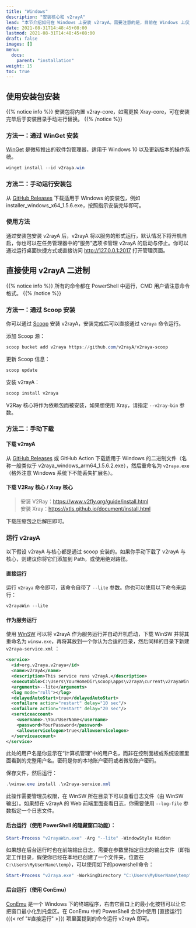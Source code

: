 ```yaml
---
title: "Windows"
description: "安装核心和 v2rayA"
lead: "本节介绍如何在 Windows 上安装 v2rayA。需要注意的是，目前在 Windows 上仅支持一键配置系统代理而非透明代理。"
date: 2021-08-31T14:48:45+08:00
lastmod: 2021-08-31T14:48:45+08:00
draft: false
images: []
menu:
  docs:
    parent: "installation"
weight: 15
toc: true
---
```


## 使用安装包安装

{{% notice info %}}
安装包将内置 v2ray-core，如需更换 Xray-core，可在安装完毕后于安装目录手动进行替换。
{{% /notice %}}

### 方法一：通过 WinGet 安装

[WinGet](https://www.microsoft.com/en-us/p/app-installer/9nblggh4nns1) 是微软推出的软件包管理器，适用于 Windows 10 以及更新版本的操作系统。

```ps1
winget install --id v2raya.win
```

### 方法二：手动运行安装包

从 [GitHub Releases](https://github.com/v2rayA/v2rayA/releases) 下载适用于 Windows 的安装包，例如 installer_windows_x64_1.5.6.exe，按照指示安装完毕即可。

### 使用方法

通过安装包安装 v2rayA 后，v2rayA 将以服务的形式运行，默认情况下将开机自启，你也可以在任务管理器中的“服务”选项卡管理 v2rayA 的启动与停止。你可以通过运行桌面快捷方式或直接访问 http://127.0.0.1:2017 打开管理页面。

## 直接使用 v2rayA 二进制

{{% notice info %}}
所有的命令都在 PowerShell 中运行，CMD 用户请注意命令格式。
{{% /notice %}}

### 方法一：通过 Scoop 安装

你可以通过 [Scoop](https://scoop.sh) 安装 v2rayA，安装完成后可以直接通过 `v2raya` 命令运行。

添加 Scoop 源：

```ps1
scoop bucket add v2raya https://github.com/v2rayA/v2raya-scoop
```

更新 Scoop 信息：

```ps1
scoop update
```

安装 v2rayA：

```ps1
scoop install v2raya
```

V2Ray 核心将作为依赖包而被安装，如果想使用 Xray，请指定 `--v2ray-bin` 参数。

### 方法二：手动下载

#### 下载 v2rayA

从 [GitHub Releases](https://github.com/v2rayA/v2rayA/releases) 或 GitHub Action 下载适用于 Windows 的二进制文件（名称一般类似于 v2raya_windows_arm64_1.5.6.2.exe），然后重命名为 `v2raya.exe`（格外注意 Windows 系统下不能丢失扩展名）。

#### 下载 V2Ray 核心 / Xray 核心

> 安装 V2Ray：<https://www.v2fly.org/guide/install.html>  
> 安装 Xray：<https://xtls.github.io/document/install.html>

下载压缩包之后解压即可。

### 运行 v2rayA

以下假设 v2rayA 与核心都是通过 scoop 安装的。如果你手动下载了 v2rayA 与核心，则建议你将它们添加到 Path，或使用绝对路径。

#### 直接运行

运行 `v2raya` 命令即可，该命令自带了 `--lite` 参数。你也可以使用以下命令来运行：

```ps1
v2rayaWin --lite
```

#### 作为服务运行

使用 [WinSW](https://github.com/winsw/winsw/) 可以将 v2rayA 作为服务运行并自动开机启动，下载 WinSW 并将其重命名为 `winsw.exe`，再将其放到一个你认为合适的目录，然后同样的目录下新建 `v2raya-service.xml` ：

```xml
<service>
  <id>org.v2raya.v2raya</id>
  <name>v2rayA</name>
  <description>This service runs v2rayA.</description>
  <executable>C:\Users\YourHomeDir\scoop\apps\v2raya\current\v2rayaWin.exe</executable>
  <arguments>--lite</arguments>
  <log mode="roll"></log>
  <delayedAutoStart>true</delayedAutoStart>
  <onfailure action="restart" delay="10 sec"/>
  <onfailure action="restart" delay="20 sec"/>
  <serviceaccount>
    <username>.\YourUserName</username>
    <password>YourPassword</password>
    <allowservicelogon>true</allowservicelogon>
  </serviceaccount>
</service>
```

此处的用户名是你显示在“计算机管理”中的用户名，而非在控制面板或系统设置里面看到的完整用户名。密码是你的本地账户密码或者微软账户密码。

保存文件，然后运行：

```ps1
.\winsw.exe install .\v2raya-service.xml
```

此操作需要管理员权限，在 WinSW 所在目录下可以查看日志文件（由 WinSW 输出）。如果想在 v2rayA 的 Web 前端里面查看日志，你需要使用 `--log-file` 参数指定一个日志文件。

#### 后台运行（使用 PowerShell 的隐藏窗口功能）：

```ps1
Start-Process "v2rayaWin.exe" -Arg "--lite" -WindowStyle Hidden
```
如果想在后台运行时也在前端输出日志，需要在参数里指定日志的输出文件（即指定工作目录，假使你已经在本地已创建了一个文件夹，位置在`C:\Users\MyUserName\temp`），可以使用如下的powershell命令：
```ps1
Start-Process "v2raya.exe" -WorkingDirectory "C:\Users\MyUserName\temp" -Arg "--log-file" -WindowStyle Hidden
```

#### 后台运行（使用 ConEmu）

[ConEmu](https://conemu.github.io/) 是一个 Windows 下的终端程序，右击它窗口上的最小化按钮可以让它把窗口最小化到托盘区。在 ConEmu 中的 PowerShell 会话中使用 [直接运行]({{< ref "#直接运行" >}}) 项里面提到的命令运行 v2rayA 即可。
